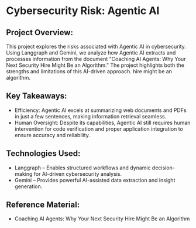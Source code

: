 # Cybersecurity Risk: Agentic AI

## Project Overview:

This project explores the risks associated with Agentic AI in cybersecurity. Using Langgraph and Gemini, we analyze how Agentic AI extracts and processes information from the document "Coaching AI Agents: Why Your Next Security Hire Might Be an Algorithm." The project highlights both the strengths and limitations of this AI-driven approach.
hire might be an algorithm.

## Key Takeaways:

- Efficiency: Agentic AI excels at summarizing web documents and PDFs in just a few sentences, making information retrieval seamless.
- Human Oversight: Despite its capabilities, Agentic AI still requires human intervention for code verification and proper application integration to ensure accuracy and reliability.

## Technologies Used:

- Langgraph – Enables structured workflows and dynamic decision-making for AI-driven cybersecurity analysis.
- Gemini – Provides powerful AI-assisted data extraction and insight generation.

## Reference Material:

- Coaching AI Agents: Why Your Next Security Hire Might Be an Algorithm

